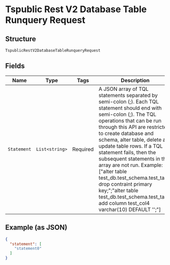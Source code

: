 
# Tspublic Rest V2 Database Table Runquery Request

## Structure

`TspublicRestV2DatabaseTableRunqueryRequest`

## Fields

| Name | Type | Tags | Description |
|  --- | --- | --- | --- |
| `Statement` | `List<string>` | Required | A JSON array of TQL statements separated by semi-colon (;). Each TQL statement should end with semi-colon (;). The TQL operations that can be run through this API are restricted to create database and schema, alter table, delete and update table rows. If a TQL statement fails, then the subsequent statements in the array are not run. Example: ["alter table test_db.test_schema.test_table drop contraint primary key;";"alter table test_db.test_schema.test_table add column test_col4 varchar(10) DEFAULT '';"] |

## Example (as JSON)

```json
{
  "statement": [
    "statement0"
  ]
}
```

